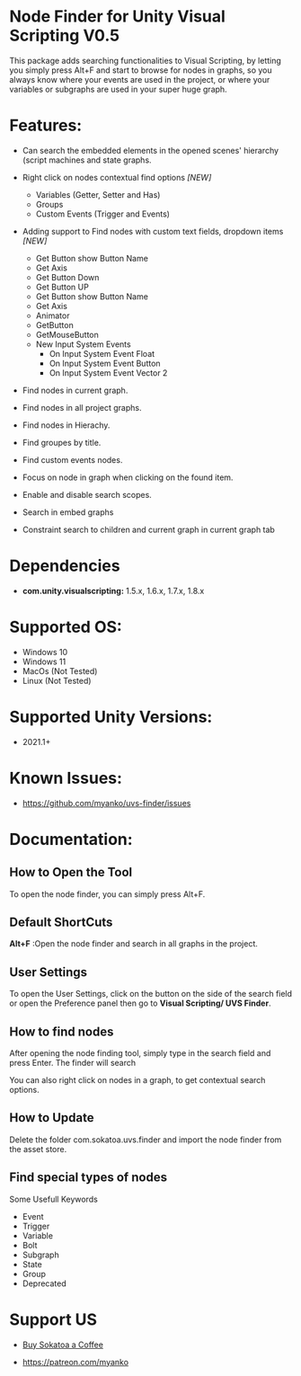 # Node Finder for Unity Visual Scripting V0.5

This package adds searching functionalities to Visual Scripting, by letting you simply press Alt+F and start to browse for nodes in graphs, so you always know where your events are used in the project, or where your variables or subgraphs are used in your super huge graph.

# **Features:**

- Can search the embedded elements in the opened scenes' hierarchy (script machines and state graphs.

- Right click on nodes contextual find options *[NEW]*
  
  - Variables (Getter, Setter and Has)
  - Groups
  - Custom Events (Trigger and Events)

- Adding support to Find nodes with custom text fields, dropdown items *[NEW]*
  
  - Get Button show Button Name
  - Get Axis
  - Get Button Down
  - Get Button  UP
  - Get Button show Button Name
  - Get Axis
  - Animator
  - GetButton
  - GetMouseButton
  - New Input System Events
    - On Input System Event Float
    - On Input System Event Button
    - On Input System Event Vector 2

- Find nodes in current graph.

- Find nodes in all project graphs.

- Find nodes in Hierachy.

- Find groupes by title.

- Find custom events nodes.

- Focus on node in graph when clicking on the found item.

- Enable and disable search scopes.

- Search in embed graphs

- Constraint search to children and current graph in current graph tab

# **Dependencies**

- **com.unity.visualscripting:** 1.5.x, 1.6.x, 1.7.x, 1.8.x

# **Supported OS:**

- Windows 10
- Windows 11
- MacOs (Not Tested)
- Linux (Not Tested)

# Supported Unity Versions:

- 2021.1+

# **Known Issues:**

- https://github.com/myanko/uvs-finder/issues

# **Documentation:**

## How to Open the Tool

To open the node finder, you can simply press Alt+F.

## Default ShortCuts

**Alt+F** :Open the node finder and search in all graphs in the project.

## User Settings

To open the User Settings, click on the button on the side of the search field or open the Preference panel then go to **Visual Scripting/ UVS Finder**.

### 

## How to find nodes

After opening the node finding tool, simply type in the search field and press Enter. The finder will search

You can also right click on nodes in a graph, to get contextual search options.

## How to Update

Delete the folder com.sokatoa.uvs.finder and import the node finder from the asset store.

## Find special types of nodes

Some Usefull Keywords

- Event
- Trigger
- Variable
- Bolt
- Subgraph
- State
- Group
- Deprecated

# Support US

- [Buy Sokatoa a Coffee](https://ko-fi.com/sokatoa)

- https://patreon.com/myanko
